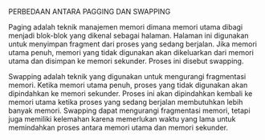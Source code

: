 PERBEDAAN ANTARA PAGGING DAN SWAPPING

Paging adalah teknik manajemen memori dimana memori utama dibagi menjadi blok-blok yang dikenal sebagai halaman. Halaman ini digunakan untuk menyimpan fragment dari proses yang sedang berjalan. Jika memori utama penuh, memori yang tidak digunakan akan dikeluarkan dari memori utama dan disimpan ke memori sekunder. Proses ini disebut swapping.

Swapping adalah teknik yang digunakan untuk mengurangi fragmentasi memori. Ketika memori utama penuh, proses yang tidak digunakan akan dipindahkan ke memori sekunder. Proses ini akan dipindahkan kembali ke memori utama ketika proses yang sedang berjalan membutuhkan lebih banyak memori. Swapping dapat mengurangi fragmentasi memori, tetapi juga memiliki kelemahan karena memerlukan waktu yang lama untuk memindahkan proses antara memori utama dan memori sekunder.
